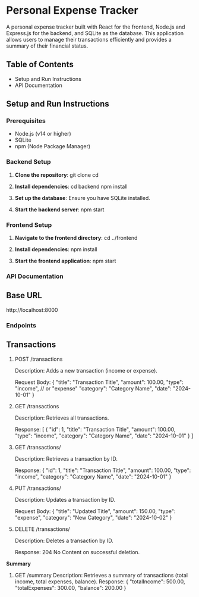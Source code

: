 # Personal Expense Tracker

A personal expense tracker built with React for the frontend, Node.js and Express.js for the backend, and SQLite as the database. This application allows users to manage their transactions efficiently and provides a summary of their financial status.

## Table of Contents

- Setup and Run Instructions
- API Documentation

## Setup and Run Instructions

### Prerequisites

- Node.js (v14 or higher)
- SQLite
- npm (Node Package Manager)

### Backend Setup

1. **Clone the repository**:
   git clone <repository-url>
   cd <repository-directory>

2. **Install dependencies**:
   cd backend
   npm install
   
3. **Set up the database**:
   Ensure you have SQLite installed.

4. **Start the backend server**:
   npm start

### Frontend Setup
1. **Navigate to the frontend directory**:
   cd ../frontend

2. **Install dependencies**:
   npm install

3. **Start the frontend application**:
   npm start

### API Documentation
## Base URL
   http://localhost:8000

### Endpoints
## Transactions
   1. POST /transactions
      
      Description: Adds a new transaction (income or expense).
      
      Request Body:
        {
          "title": "Transaction Title",
          "amount": 100.00,
          "type": "income", // or "expense"
          "category": "Category Name",
          "date": "2024-10-01"
        }

  2. GET /transactions
     
     Description: Retrieves all transactions.
     
     Response:
        [
          {
            "id": 1,
            "title": "Transaction Title",
            "amount": 100.00,
            "type": "income",
            "category": "Category Name",
            "date": "2024-10-01"
          }
        ]

  3. GET /transactions/
     
     Description: Retrieves a transaction by ID.
     
     Response:
      {
        "id": 1,
        "title": "Transaction Title",
        "amount": 100.00,
        "type": "income",
        "category": "Category Name",
        "date": "2024-10-01"
      }

 4. PUT /transactions/
    
    Description: Updates a transaction by ID.
    
    Request Body:
      {
        "title": "Updated Title",
        "amount": 150.00,
        "type": "expense",
        "category": "New Category",
        "date": "2024-10-02"
      }

5. DELETE /transactions/

    Description: Deletes a transaction by ID.
   
    Response: 204 No Content on successful deletion.

**Summary**
1. GET /summary
   Description: Retrieves a summary of transactions (total income, total expenses, balance).
   Response:
    {
      "totalIncome": 500.00,
      "totalExpenses": 300.00,
      "balance": 200.00
    }     
   
